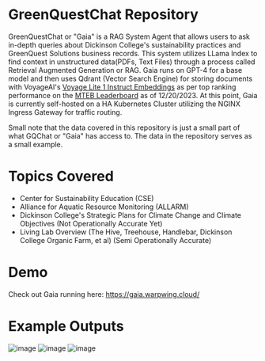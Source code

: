 # GreenQuestChat Repository
GreenQuestChat or "Gaia" is a RAG System Agent that allows users to ask in-depth queries about Dickinson College's sustainability practices and GreenQuest Solutions business records. This system utilizes LLama Index to find context in unstructured data(PDFs, Text Files) through a process called Retrieval Augmented Generation or RAG. Gaia runs on GPT-4 for a base model and then uses Qdrant (Vector Search Engine) for storing documents with VoyageAI's [Voyage Lite 1 Instruct Embeddings](https://docs.voyageai.com/embeddings/) as per top ranking performance on the [MTEB Leaderboard](https://huggingface.co/spaces/mteb/leaderboard) as of 12/20/2023. At this point, Gaia is currently self-hosted on a HA Kubernetes Cluster utilizing the NGINX Ingress Gateway for traffic routing.

Small note that the data covered in this repository is just a small part of what GQChat or "Gaia" has access to. The data in the repository serves as a small example.
# Topics Covered 
- Center for Sustainability Education (CSE)
- Alliance for Aquatic Resource Monitoring (ALLARM)
- Dickinson College's Strategic Plans for Climate Change and Climate Objectives (Not Operationally Accurate Yet)
- Living Lab Overview (The Hive, Treehouse, Handlebar, Dickinson College Organic Farm, et al) (Semi Operationally Accurate)
# Demo
Check out Gaia running here: https://gaia.warpwing.cloud/

# Example Outputs
![image](https://github.com/WarpWing/GreenQuestChat/assets/28925758/878bb681-7c01-450a-9cc6-c9c8d1addb52)
![image](https://github.com/WarpWing/GreenQuestChat/assets/28925758/ee2cccd3-4a98-467b-a773-9f8258b03fb5)
![image](https://github.com/WarpWing/GreenQuestChat/assets/28925758/25502bbf-a117-4d4a-af0d-04e783473ae1)

